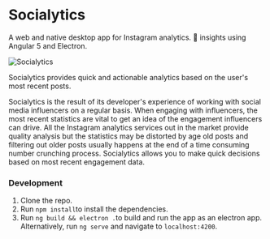 # Socialytics
A web and native desktop app for Instagram analytics. 🚀 insights using Angular 5 and Electron. 

![Socialytics](https://snag.gy/SNGiCc.jpg)



Socialytics provides quick and actionable analytics based on the user's most recent posts. 

Socialytics is the result of its developer's experience of working with social media influencers on a regular basis. When engaging with influencers, the most recent statistics are vital to get an idea of the engagement influencers can drive. All the Instagram analytics services out in the market provide quality analysis but the statistics may be distorted by age old posts and filtering out older posts usually happens at the end of a time consuming number crunching process. Socialytics allows you to make quick decisions based on most recent engagement data.



### Development

1. Clone the repo.
2. Run `npm install`to install the dependencies.
3. Run `ng build && electron .`to build and run the app as an electron app.
    Alternatively, run `ng serve` and navigate to `localhost:4200`.
